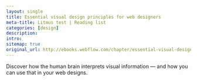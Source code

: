 ```yaml
---
layout: single
title: Essential visual design principles for web designers
meta-title: Litmus test | Reading list
categories: [design]
description: 
intro: 
sitemap: true
original_url: http://ebooks.webflow.com/chapter/essential-visual-design-principles-for-web-designers
---
```


Discover how the human brain interprets visual information — and how you can use that in your web designs.